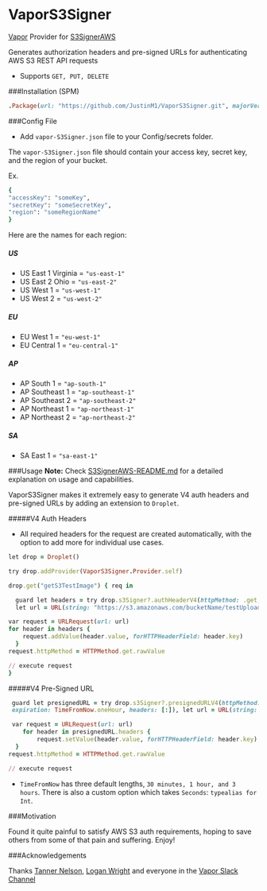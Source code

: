 # VaporS3Signer

[Vapor](https://vapor.codes/) Provider for [S3SignerAWS](https://github.com/JustinM1/S3SignerAWS)

Generates authorization headers and pre-signed URLs for authenticating AWS S3 REST API requests
* Supports `GET, PUT, DELETE`

 ###Installation (SPM)

```ruby
.Package(url: "https://github.com/JustinM1/VaporS3Signer.git", majorVersion: 1)
 ```

###Config File

- Add `vapor-S3Signer.json` file to your Config/secrets folder.

The `vapor-S3Signer.json` file should contain your access key, secret key, and the region of your bucket.

Ex.
```ruby
{
"accessKey": "someKey",
"secretKey": "someSecretKey",
"region": "someRegionName"
}
```
Here are the names for each region:
##### US
* US East 1 Virginia = `"us-east-1"`
* US East 2 Ohio = `"us-east-2"`
* US West 1 = `"us-west-1"`
* US West 2 = `"us-west-2"`

##### EU

* EU West 1 = `"eu-west-1"`
* EU Central 1 = `"eu-central-1"`

##### AP

* AP South 1 = `"ap-south-1"`
* AP Southeast 1 = `"ap-southeast-1"`
* AP Southeast 2 = `"ap-southeast-2"`
* AP Northeast 1 = `"ap-northeast-1"`
* AP Northeast 2 = `"ap-northeast-2"`

##### SA

* SA East 1 = `"sa-east-1"`

###Usage
**Note:** Check [S3SignerAWS-README.md](https://github.com/JustinM1/S3SignerAWS/blob/master/README.md) for a detailed explanation on usage and capabilities.

VaporS3Signer makes it extremely easy to generate V4 auth headers and pre-signed URLs by adding an extension to `Droplet`.

#####V4 Auth Headers
- All required headers for the request are created automatically, with the option to add more for individual use cases. 

```ruby
let drop = Droplet()

try drop.addProvider(VaporS3Signer.Provider.self)

drop.get("getS3TestImage") { req in

  guard let headers = try drop.s3Signer?.authHeaderV4(httpMethod: .get, urlString: "https://s3.amazonaws.com/bucketName/testUploadImage.png", headers: [:], payload: .none),
  let url = URL(string: "https://s3.amazonaws.com/bucketName/testUploadImage.png") else { throw Abort.serverError }

var request = URLRequest(url: url)
for header in headers {
    request.addValue(header.value, forHTTPHeaderField: header.key)
  }
request.httpMethod = HTTPMethod.get.rawValue

// execute request
}
```

#####V4 Pre-Signed URL

```ruby
 guard let presignedURL = try drop.s3Signer?.presignedURLV4(httpMethod: .get, urlString: "https://s3.amazonaws.com/bucketName/testUploadImage.png",
 expiration: TimeFromNow.oneHour, headers: [:]), let url = URL(string: presignedURL.urlString) else { throw Abort.serverError }

 var request = URLRequest(url: url)
    for header in presignedURL.headers {
        request.setValue(header.value, forHTTPHeaderField: header.key)
  }
request.httpMethod = HTTPMethod.get.rawValue

// execute request
```

* `TimeFromNow` has three default lengths, `30 minutes, 1 hour, and 3 hours`. There is also a custom option which takes `Seconds`: `typealias for Int`.

###Motivation

Found it quite painful to satisfy AWS S3 auth requirements, hoping to save others from some of that pain and suffering. Enjoy!

###Acknowledgements

Thanks [Tanner Nelson](https://github.com/tannernelson), [Logan Wright](https://github.com/LoganWright) and everyone in the [Vapor Slack Channel](http://vapor.team/)

